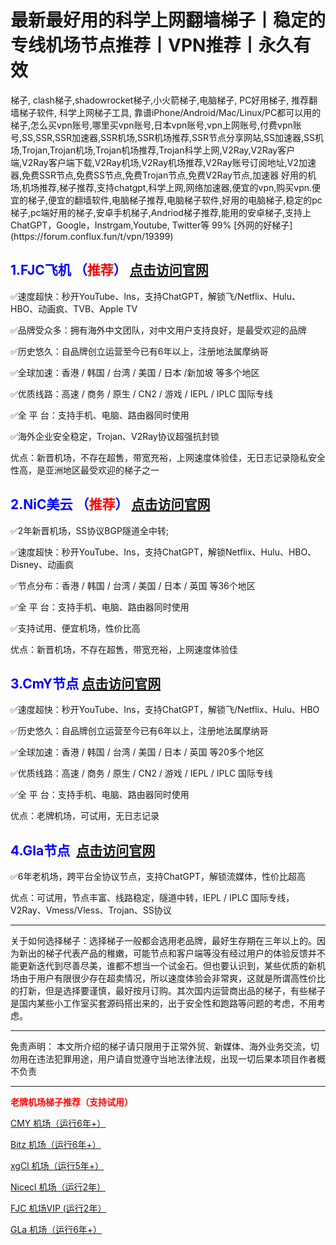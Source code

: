 # 最新最好用的科学上网翻墙梯子丨稳定的专线机场节点推荐丨VPN推荐丨永久有效

<!-- wp:paragraph -->
<p>梯子, clash梯子,shadowrocket梯子,小火箭梯子,电脑梯子, PC好用梯子, 推荐翻墙梯子软件, 科学上网梯子工具, 靠谱iPhone/Android/Mac/Linux/PC都可以用的梯子,怎么买vpn账号,哪里买vpn账号,日本vpn账号,vpn上网账号,付费vpn账号,SS,SSR,SSR加速器,SSR机场,SSR机场推荐,SSR节点分享网站,SS加速器,SS机场,Trojan,Trojan机场,Trojan机场推荐,Trojan科学上网,V2Ray,V2Ray客户端,V2Ray客户端下载,V2Ray机场,V2Ray机场推荐,V2Ray账号订阅地址,V2加速器,免费SSR节点,免费SS节点,免费Trojan节点,免费V2Ray节点,加速器 好用的机场,机场推荐,梯子推荐,支持chatgpt,科学上网,网络加速器,便宜的vpn,购买vpn.便宜的梯子,便宜的翻墙软件,电脑梯子推荐,电脑梯子软件,好用的电脑梯子,稳定的pc梯子,pc端好用的梯子,安卓手机梯子,Andriod梯子推荐,能用的安卓梯子,支持上 ChatGPT，Google，Instrgam,Youtube, Twitter等 99% [外网的好梯子](https://forum.conflux.fun/t/vpn/19399)</p>
<!-- /wp:paragraph -->

<!-- wp:uagb/separator {"block_id":"09344817"} -->
<div class="wp-block-uagb-separator uagb-block-09344817"><div class="wp-block-uagb-separator__inner" style="--my-background-image:"></div></div>
<!-- /wp:uagb/separator -->


<!-- wp:heading -->
<h2 class="wp-block-heading"><strong><font color="blue">1.FJC飞机 （<mark style="background-color:rgba(0, 0, 0, 0);color:#f50707" class="has-inline-color">推荐</mark>） </font><a href="https://go.51tz.cc/fjcloud"> 点击访问官网</a></strong></h2>
<!-- /wp:heading -->

<!-- wp:paragraph -->
<p>✅速度超快：秒开YouTube、Ins，支持ChatGPT，解锁飞/Netflix、Hulu、HBO、动画疯、TVB、Apple TV</p>
<!-- /wp:paragraph -->

<!-- wp:paragraph -->
<p>✅品牌受众多：拥有海外中文团队，对中文用户支持良好，是最受欢迎的品牌</p>
<!-- /wp:paragraph -->

<!-- wp:paragraph -->
<p>✅历史悠久：自品牌创立运营至今已有6年以上，注册地法属摩纳哥</p>
<!-- /wp:paragraph -->

<!-- wp:paragraph -->
<p>✅全球加速：香港 / 韩国 / 台湾 / 美国 / 日本 /新加坡 等多个地区</p>
<!-- /wp:paragraph -->

<!-- wp:paragraph -->
<p>✅优质线路：高速 / 商务 / 原生 / CN2 / 游戏 / IEPL / IPLC 国际专线</p>
<!-- /wp:paragraph -->

<!-- wp:paragraph -->
<p>✅全 平 台：支持手机、电脑、路由器同时使用</p>
<!-- /wp:paragraph -->

<!-- wp:paragraph -->
<p>✅海外企业安全稳定，Trojan、V2Ray协议超强抗封锁</p>
<!-- /wp:paragraph -->

<!-- wp:paragraph -->
<p>优点：新晋机场，不存在超售，带宽充裕，上网速度体验佳，无日志记录隐私安全性高，是亚洲地区最受欢迎的梯子之一</p>
<!-- /wp:paragraph -->

<!-- wp:heading -->
<h2 class="wp-block-heading"><strong><font color="blue">2.NiC美云 （<mark style="background-color:rgba(0, 0, 0, 0);color:#f70606" class="has-inline-color">推荐</mark>） </font><a href="https://go.51tz.cc/nicecloud"> 点击访问官网</a></strong></h2>
<!-- /wp:heading -->

<!-- wp:paragraph -->
<p>✅2年新晋机场，SS协议BGP隧道全中转;</p>
<!-- /wp:paragraph -->

<!-- wp:paragraph -->
<p>✅速度超快：秒开YouTube、Ins，支持ChatGPT，解锁Netflix、Hulu、HBO、Disney、动画疯</p>
<!-- /wp:paragraph -->

<!-- wp:paragraph -->
<p>✅节点分布：香港 / 韩国 / 台湾 / 美国 / 日本 / 英国 等36个地区</p>
<!-- /wp:paragraph -->

<!-- wp:paragraph -->
<p>✅全 平 台：支持手机、电脑、路由器同时使用</p>
<!-- /wp:paragraph -->

<!-- wp:paragraph -->
<p>✅支持试用、便宜机场，性价比高</p>
<!-- /wp:paragraph -->

<!-- wp:paragraph -->
<p>优点：新晋机场，不存在超售，带宽充裕，上网速度体验佳</p>
<!-- /wp:paragraph -->

<!-- wp:heading -->
<h2 class="wp-block-heading"><strong><font color="blue">3.CmY节点</font>  <a href="https://go.51tz.cc/cmynet">点击访问官网</a></strong></h2>
<!-- /wp:heading -->

<!-- wp:paragraph -->
<p>✅速度超快：秒开YouTube、Ins，支持ChatGPT，解锁飞/Netflix、Hulu、HBO</p>
<!-- /wp:paragraph -->

<!-- wp:paragraph -->
<p>✅历史悠久：自品牌创立运营至今已有6年以上，注册地法属摩纳哥</p>
<!-- /wp:paragraph -->

<!-- wp:paragraph -->
<p>✅全球加速：香港 / 韩国 / 台湾 / 美国 / 日本 / 英国 等20多个地区</p>
<!-- /wp:paragraph -->

<!-- wp:paragraph -->
<p>✅优质线路：高速 / 商务 / 原生 / CN2 / 游戏 / IEPL / IPLC 国际专线</p>
<!-- /wp:paragraph -->

<!-- wp:paragraph -->
<p>✅全 平 台：支持手机、电脑、路由器同时使用</p>
<!-- /wp:paragraph -->

<!-- wp:paragraph -->
<p>优点：老牌机场，可试用，无日志记录</p>
<!-- /wp:paragraph -->

<!-- wp:heading -->
<h2 class="wp-block-heading"><strong><font color="blue">4.Gla节点 &nbsp;</font><a href="https://go.51tz.cc/glados">点击访问官网</a></strong></h2>
<!-- /wp:heading -->

<!-- wp:paragraph -->
<p>✅6年老机场，跨平台全协议节点，支持ChatGPT，解锁流媒体，性价比超高</p>
<!-- /wp:paragraph -->

<!-- wp:paragraph -->
<p>优点：可试用，节点丰富、线路稳定，隧道中转，IEPL / IPLC 国际专线，V2Ray、Vmess/Vless、Trojan、SS协议</p>
<!-- /wp:paragraph -->


<!-- wp:uagb/separator {"block_id":"902002b9"} -->
<div class="wp-block-uagb-separator uagb-block-902002b9"><div class="wp-block-uagb-separator__inner" style="--my-background-image:"></div></div>
<!-- /wp:uagb/separator -->

<!-- wp:separator -->
<hr class="wp-block-separator has-alpha-channel-opacity"/>
<!-- /wp:separator -->

<!-- wp:paragraph -->
<p>关于如何选择梯子：选择梯子一般都会选用老品牌，最好生存期在三年以上的。因为新出的梯子代表产品的稚嫩，可能节点和客户端等没有经过用户的体验反馈并不能更新迭代到尽善尽美，谁都不想当一个试金石。但也要认识到，某些优质的新机场由于用户有限很少存在超卖情况，所以速度体验会非常爽，这就是所谓高性价比的打新，但是选择要谨慎，最好按月订购。其次国内运营商出品的梯子，有些梯子是国内某些小工作室买套源码搭出来的，出于安全性和跑路等问题的考虑，不用考虑。</p>
<!-- /wp:paragraph -->

<!-- wp:separator -->
<hr class="wp-block-separator has-alpha-channel-opacity"/>
<!-- /wp:separator -->

<!-- wp:paragraph -->
<p>免责声明： 本文所介绍的梯子请只限用于正常外贸、新媒体、海外业务交流，切勿用在违法犯罪用途，用户请自觉遵守当地法律法规，出现一切后果本项目作者概不负责</p>
<!-- /wp:paragraph -->

<!-- wp:separator -->
<hr class="wp-block-separator has-alpha-channel-opacity"/>
<!-- /wp:separator -->

<p><b><span style="color: red;">老牌机场梯子推荐（支持试用）</span></b></p>

<a href="https://go.51tz.cc/cmynet">CMY 机场（运行6年+）</a>

<a href="https://go.51tz.cc/bitnet">Bitz 机场（运行6年+）</a>

<a href="https://go.51tz.cc/xgclou">xgCl 机场（运行5年+）</a>

<a href="https://go.51tz.cc/nicecloud">Nicecl 机场（运行2年）</a>

<a href="https://go.51tz.cc/fjcloud">FJC 机场VIP (运行2年）</a>

<a href="https://go.51tz.cc/glados">GLa 机场（运行6年+）</a>
